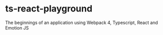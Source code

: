 # ts-react-playground
The beginnings of an application using Webpack 4, Typescript, React and Emotion JS
